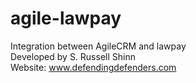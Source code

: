 # agile-lawpay
Integration between AgileCRM and lawpay  
Developed by S. Russell Shinn  
Website: www.defendingdefenders.com  
